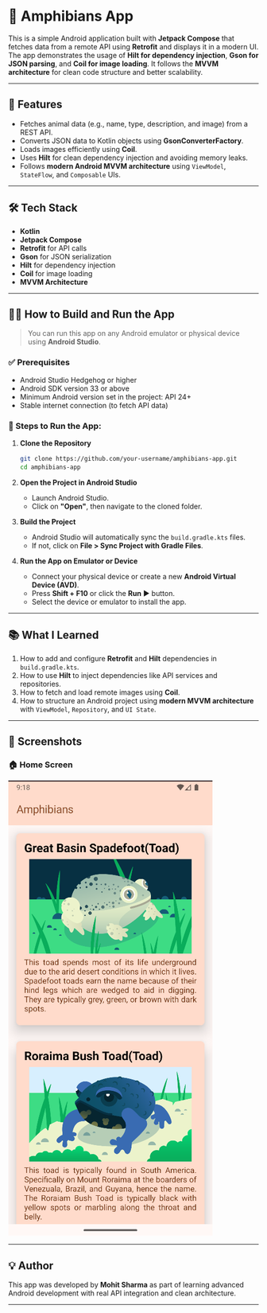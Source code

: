 # 🐸 Amphibians App

This is a simple Android application built with **Jetpack Compose** that fetches data from a remote API using **Retrofit** and displays it in a modern UI. The app demonstrates the usage of **Hilt for dependency injection**, **Gson for JSON parsing**, and **Coil for image loading**. It follows the **MVVM architecture** for clean code structure and better scalability.

---

## 🚀 Features

- Fetches animal data (e.g., name, type, description, and image) from a REST API.
- Converts JSON data to Kotlin objects using **GsonConverterFactory**.
- Loads images efficiently using **Coil**.
- Uses **Hilt** for clean dependency injection and avoiding memory leaks.
- Follows **modern Android MVVM architecture** using `ViewModel`, `StateFlow`, and `Composable` UIs.

---

## 🛠️ Tech Stack

- **Kotlin**
- **Jetpack Compose**
- **Retrofit** for API calls
- **Gson** for JSON serialization
- **Hilt** for dependency injection
- **Coil** for image loading
- **MVVM Architecture**

---

## 🧑‍💻 How to Build and Run the App

> You can run this app on any Android emulator or physical device using **Android Studio**.

### ✅ Prerequisites

- Android Studio Hedgehog or higher
- Android SDK version 33 or above
- Minimum Android version set in the project: API 24+
- Stable internet connection (to fetch API data)

### 🧩 Steps to Run the App:

1. **Clone the Repository**

   ```bash
   git clone https://github.com/your-username/amphibians-app.git
   cd amphibians-app
   ```

2. **Open the Project in Android Studio**

   - Launch Android Studio.
   - Click on **"Open"**, then navigate to the cloned folder.

3. **Build the Project**

   - Android Studio will automatically sync the `build.gradle.kts` files.
   - If not, click on **File > Sync Project with Gradle Files**.

4. **Run the App on Emulator or Device**

   - Connect your physical device or create a new **Android Virtual Device (AVD)**.
   - Press **Shift + F10** or click the **Run** ▶️ button.
   - Select the device or emulator to install the app.

---

## 📚 What I Learned

1. How to add and configure **Retrofit** and **Hilt** dependencies in `build.gradle.kts`.
2. How to use **Hilt** to inject dependencies like API services and repositories.
3. How to fetch and load remote images using **Coil**.
4. How to structure an Android project using **modern MVVM architecture** with `ViewModel`, `Repository`, and `UI State`.

---

## 📸 Screenshots

### 🏠 Home Screen
![Home Screen](screenshots/home_screen.png)

---

## 💡 Author

This app was developed by **Mohit Sharma** as part of learning advanced Android development with real API integration and clean architecture.

---

